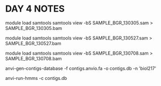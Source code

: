 DAY 4 NOTES
=
module load samtools
samtools view -bS SAMPLE_BGR_130305.sam > SAMPLE_BGR_130305.bam

module load samtools
samtools view -bS SAMPLE_BGR_130527.sam > SAMPLE_BGR_130527.bam

module load samtools
samtools view -bS SAMPLE_BGR_130708.sam > SAMPLE_BGR_130708.bam

anvi-gen-contigs-database -f contigs.anvio.fa -o contigs.db -n 'biol217'

anvi-run-hmms -c contigs.db